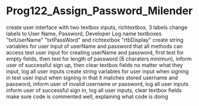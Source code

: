 # Prog122_Assign_Password_Milender
create user interface with two textbox inputs, richtextbox, 3 labels
change labels to User Name, Password, Developer Log
name textboxes "txtUserName" "txtPassWord" and richtextbox "rtbDisplay"
create string variables for user input of userName and password that all methods can access
test user input for creating userName and password, first test for empty fields, then test for length of password (8 charaters minimun), inform user of 
successful sign up, then clear textbox fields no matter what they input, log all user inputs
create string variables for user input when signing in
test user input when signing in that it matches stored username and password, inform user of invalid username or password, log all user inputs
inform user of successful sign in, log all user inputs, clear textbox fields
make sure code is commented well, explaining what code is doing